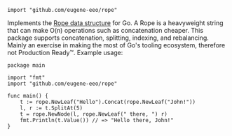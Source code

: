 ```golang
import "github.com/eugene-eeo/rope"
```

Implements the [Rope data structure](https://en.wikipedia.org/wiki/Rope_(data_structure))
for Go. A Rope is a heavyweight string that can make O(n)
operations such as concatenation cheaper. This package supports
concatenation, splitting, indexing, and rebalancing. Mainly an
exercise in making the most of Go's tooling ecosystem, therefore
not Production Ready™. Example usage:

```
package main

import "fmt"
import "github.com/eugene-eeo/rope"

func main() {
    t := rope.NewLeaf("Hello").Concat(rope.NewLeaf("John!"))
    l, r := t.SplitAt(5)
    t = rope.NewNode(l, rope.NewLeaf(" there, ") r)
    fmt.Println(t.Value()) // => "Hello there, John!"
}
```
